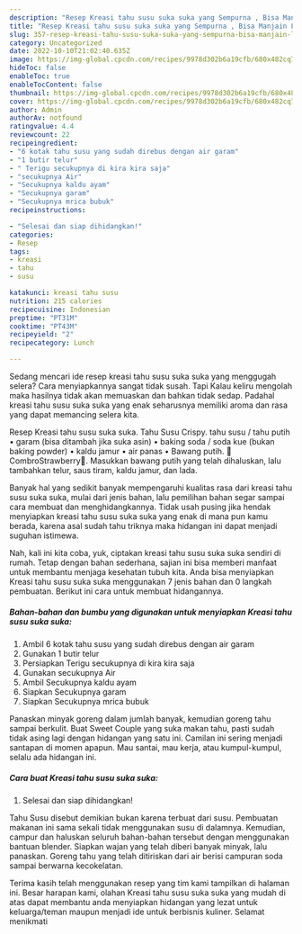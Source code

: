 ```yaml
---
description: "Resep Kreasi tahu susu suka suka yang Sempurna , Bisa Manjain Lidah"
title: "Resep Kreasi tahu susu suka suka yang Sempurna , Bisa Manjain Lidah"
slug: 357-resep-kreasi-tahu-susu-suka-suka-yang-sempurna-bisa-manjain-lidah
category: Uncategorized
date: 2022-10-10T21:02:40.635Z
image: https://img-global.cpcdn.com/recipes/9978d302b6a19cfb/680x482cq70/kreasi-tahu-susu-suka-suka-foto-resep-utama.jpg
hideToc: false
enableToc: true
enableTocContent: false
thumbnail: https://img-global.cpcdn.com/recipes/9978d302b6a19cfb/680x482cq70/kreasi-tahu-susu-suka-suka-foto-resep-utama.jpg
cover: https://img-global.cpcdn.com/recipes/9978d302b6a19cfb/680x482cq70/kreasi-tahu-susu-suka-suka-foto-resep-utama.jpg
author: Admin
authorAv: notfound
ratingvalue: 4.4
reviewcount: 22
recipeingredient:
- "6 kotak tahu susu yang sudah direbus dengan air garam"
- "1 butir telur"
- " Terigu secukupnya di kira kira saja"
- "secukupnya Air"
- "Secukupnya kaldu ayam"
- "Secukupnya garam"
- "Secukupnya mrica bubuk"
recipeinstructions:

- "Selesai dan siap dihidangkan!"
categories:
- Resep
tags:
- kreasi
- tahu
- susu

katakunci: kreasi tahu susu 
nutrition: 215 calories
recipecuisine: Indonesian
preptime: "PT31M"
cooktime: "PT43M"
recipeyield: "2"
recipecategory: Lunch

---
```



Sedang mencari ide resep kreasi tahu susu suka suka yang menggugah selera? Cara menyiapkannya sangat tidak susah. Tapi Kalau keliru mengolah maka hasilnya tidak akan memuaskan dan bahkan tidak sedap. Padahal kreasi tahu susu suka suka yang enak seharusnya memiliki aroma dan rasa yang dapat memancing selera kita.


Resep Kreasi tahu susu suka suka. Tahu Susu Crispy. tahu susu / tahu putih • garam (bisa ditambah jika suka asin) • baking soda / soda kue (bukan baking powder) • kaldu jamur • air panas • Bawang putih. 🍪CombroStrawberry🍓. Masukkan bawang putih yang telah dihaluskan, lalu tambahkan telur, saus tiram, kaldu jamur, dan lada.

Banyak hal yang sedikit banyak mempengaruhi kualitas rasa dari kreasi tahu susu suka suka, mulai dari jenis bahan, lalu pemilihan bahan segar sampai cara membuat dan menghidangkannya. Tidak usah pusing jika hendak menyiapkan kreasi tahu susu suka suka yang enak di mana pun kamu berada, karena asal sudah tahu triknya maka hidangan ini dapat menjadi suguhan istimewa.


Nah, kali ini kita coba, yuk, ciptakan kreasi tahu susu suka suka sendiri di rumah. Tetap dengan bahan sederhana, sajian ini bisa memberi manfaat untuk membantu menjaga kesehatan tubuh kita. Anda bisa menyiapkan Kreasi tahu susu suka suka menggunakan 7 jenis bahan dan 0 langkah pembuatan. Berikut ini cara untuk membuat hidangannya.

<!--inarticleads1-->

##### Bahan-bahan dan bumbu yang digunakan untuk menyiapkan Kreasi tahu susu suka suka:

1. Ambil 6 kotak tahu susu yang sudah direbus dengan air garam
1. Gunakan 1 butir telur
1. Persiapkan  Terigu secukupnya di kira kira saja
1. Gunakan secukupnya Air
1. Ambil Secukupnya kaldu ayam
1. Siapkan Secukupnya garam
1. Siapkan Secukupnya mrica bubuk


Panaskan minyak goreng dalam jumlah banyak, kemudian goreng tahu sampai berkulit. Buat Sweet Couple yang suka makan tahu, pasti sudah tidak asing lagi dengan hidangan yang satu ini. Camilan ini sering menjadi santapan di momen apapun. Mau santai, mau kerja, atau kumpul-kumpul, selalu ada hidangan ini. 

<!--inarticleads2-->

##### Cara buat Kreasi tahu susu suka suka:


1. Selesai dan siap dihidangkan!

Tahu Susu disebut demikian bukan karena terbuat dari susu. Pembuatan makanan ini sama sekali tidak menggunakan susu di dalamnya. Kemudian, campur dan haluskan seluruh bahan-bahan tersebut dengan menggunakan bantuan blender. Siapkan wajan yang telah diberi banyak minyak, lalu panaskan. Goreng tahu yang telah ditiriskan dari air berisi campuran soda sampai berwarna kecokelatan. 

Terima kasih telah menggunakan resep yang tim kami tampilkan di halaman ini. Besar harapan kami, olahan Kreasi tahu susu suka suka yang mudah di atas dapat membantu anda menyiapkan hidangan yang lezat untuk keluarga/teman maupun menjadi ide untuk berbisnis kuliner. Selamat menikmati
